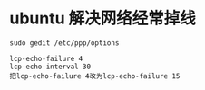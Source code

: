 # ubuntu 解决网络经常掉线

`sudo gedit /etc/ppp/options`

```shell
lcp-echo-failure 4
lcp-echo-interval 30 
把lcp-echo-failure 4改为lcp-echo-failure 15
```



